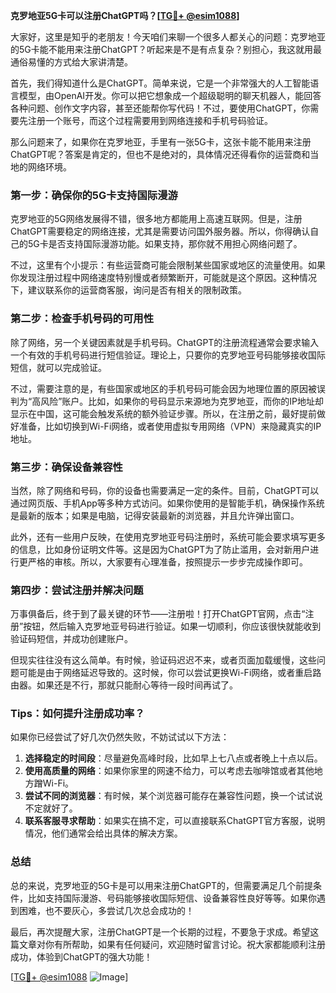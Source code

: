 **克罗地亚5G卡可以注册ChatGPT吗？[[TG💪+ @esim1088](https://t.me/s/esim1088)]**

大家好，这里是知乎的老朋友！今天咱们来聊一个很多人都关心的问题：克罗地亚的5G卡能不能用来注册ChatGPT？听起来是不是有点复杂？别担心，我这就用最通俗易懂的方式给大家讲清楚。

首先，我们得知道什么是ChatGPT。简单来说，它是一个非常强大的人工智能语言模型，由OpenAI开发。你可以把它想象成一个超级聪明的聊天机器人，能回答各种问题、创作文字内容，甚至还能帮你写代码！不过，要使用ChatGPT，你需要先注册一个账号，而这个过程需要用到网络连接和手机号码验证。

那么问题来了，如果你在克罗地亚，手里有一张5G卡，这张卡能不能用来注册ChatGPT呢？答案是肯定的，但也不是绝对的，具体情况还得看你的运营商和当地的网络环境。

### **第一步：确保你的5G卡支持国际漫游**
克罗地亚的5G网络发展得不错，很多地方都能用上高速互联网。但是，注册ChatGPT需要稳定的网络连接，尤其是需要访问国外服务器。所以，你得确认自己的5G卡是否支持国际漫游功能。如果支持，那你就不用担心网络问题了。

不过，这里有个小提示：有些运营商可能会限制某些国家或地区的流量使用。如果你发现注册过程中网络速度特别慢或者频繁断开，可能就是这个原因。这种情况下，建议联系你的运营商客服，询问是否有相关的限制政策。

### **第二步：检查手机号码的可用性**
除了网络，另一个关键因素就是手机号码。ChatGPT的注册流程通常会要求输入一个有效的手机号码进行短信验证。理论上，只要你的克罗地亚号码能够接收国际短信，就可以完成验证。

不过，需要注意的是，有些国家或地区的手机号码可能会因为地理位置的原因被误判为“高风险”账户。比如，如果你的号码显示来源地为克罗地亚，而你的IP地址却显示在中国，这可能会触发系统的额外验证步骤。所以，在注册之前，最好提前做好准备，比如切换到Wi-Fi网络，或者使用虚拟专用网络（VPN）来隐藏真实的IP地址。

### **第三步：确保设备兼容性**
当然，除了网络和号码，你的设备也需要满足一定的条件。目前，ChatGPT可以通过网页版、手机App等多种方式访问。如果你使用的是智能手机，确保操作系统是最新的版本；如果是电脑，记得安装最新的浏览器，并且允许弹出窗口。

此外，还有一些用户反映，在使用克罗地亚号码注册时，系统可能会要求填写更多的信息，比如身份证明文件等。这是因为ChatGPT为了防止滥用，会对新用户进行更严格的审核。所以，大家要有心理准备，按照提示一步步完成操作即可。

### **第四步：尝试注册并解决问题**
万事俱备后，终于到了最关键的环节——注册啦！打开ChatGPT官网，点击“注册”按钮，然后输入克罗地亚号码进行验证。如果一切顺利，你应该很快就能收到验证码短信，并成功创建账户。

但现实往往没有这么简单。有时候，验证码迟迟不来，或者页面加载缓慢，这些问题可能是由于网络延迟导致的。这时候，你可以尝试更换Wi-Fi网络，或者重启路由器。如果还是不行，那就只能耐心等待一段时间再试了。

### **Tips：如何提升注册成功率？**
如果你已经尝试了好几次仍然失败，不妨试试以下方法：

1. **选择稳定的时间段**：尽量避免高峰时段，比如早上七八点或者晚上十点以后。
2. **使用高质量的网络**：如果你家里的网速不给力，可以考虑去咖啡馆或者其他地方蹭Wi-Fi。
3. **尝试不同的浏览器**：有时候，某个浏览器可能存在兼容性问题，换一个试试说不定就好了。
4. **联系客服寻求帮助**：如果实在搞不定，可以直接联系ChatGPT官方客服，说明情况，他们通常会给出具体的解决方案。

### **总结**
总的来说，克罗地亚的5G卡是可以用来注册ChatGPT的，但需要满足几个前提条件，比如支持国际漫游、号码能够接收国际短信、设备兼容性良好等等。如果你遇到困难，也不要灰心，多尝试几次总会成功的！

最后，再次提醒大家，注册ChatGPT是一个长期的过程，不要急于求成。希望这篇文章对你有所帮助，如果有任何疑问，欢迎随时留言讨论。祝大家都能顺利注册成功，体验到ChatGPT的强大功能！

[[TG💪+ @esim1088](https://t.me/s/esim1088) ![Image](https://i.postimg.cc/4NQfJmqS/Snipaste-2025-05-13-00-14-12.png)]